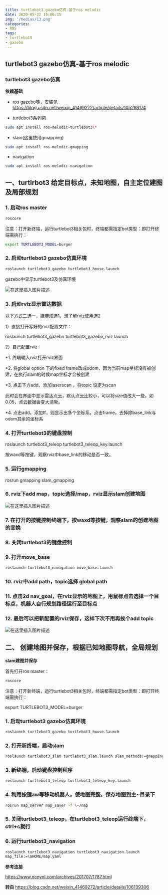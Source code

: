 ```yaml
---
title: turtlebot3 gazebo仿真-基于ros melodic
date: 2020-05-22 15:06:15
img: '/medias/13.png'
categories:
- ROS
tags:
- turtlebot3
- gazebo
---
```


## turtlebot3 gazebo仿真-基于ros melodic

### turtlebot3 gazebo仿真

**依赖基础**

-   ros
    gazebo等，安装见<https://blog.csdn.net/weixin_41469272/article/details/105289174>

-   turtlebot3系列包
```bash
sudo apt install ros-melodic-turtlebot3\*
```
-   slam(这里使用gmapping)
```bash
sudo apt install ros-melodic-gmapping
```
-   navigation
```bash
sudo apt install ros-melodic-navigation
```

## 一、turtlrbot3 给定目标点，未知地图，自主定位建图及局部规划

### 1. 启动ros master
```bash
roscore
```
注意：打开新终端，运行turtlebot3相关包时，终端都需指定bot类型：即打开终端需执行：
```bash
export TURTLEBOT3_MODEL=burger
```
### 2. 启动turtlebot3 gazebo仿真环境
```bash
roslaunch turtlebot3_gazebo turtlebot3_house.launch
```
gazebo中显示turtlebot3及仿真环境

![在这里插入图片描述](media/fa6831b58446e2ec53931cc6155c10cb.png)

### 3. 启动rviz显示雷达数据

以下方式二选一，嫌麻烦选1，想了解rviz使用选2

1）直接打开写好的rviz配置文件：

roslaunch turtlebot3_gazebo turtlebot3_gazebo_rviz.launch

2）自己配置rviz

\*1. 终端输入rviz打开rviz界面

\*2. 将global option 下的fixed
frame改成odom，因为当前map坐标没有被创建，在执行slam的时候map坐标才会被创建

\*3. 点击下方add，添加laserscan ，将topic 设定为scan

此时会在界面中显示雷达点云，默认点云比较小，可以将size值改大一些，如0.05，点云数据会变大清晰。

\*4.
点击add，添加tf，则显示出多个坐标系，点击frame，去掉除base_link与odom其余的坐标系

### 4. 打开turtlebot3的键盘控制

roslaunch turtlebot3_teleop turtlebot3_teleop_key.launch

按waxd等按键，观察rviz中base_link的移动是否一致。

### 5. 运行gmapping

rosrun gmapping slam_gmapping

### 6. rviz下add map，topic选择/map，rviz显示slam创建地图

![在这里插入图片描述](media/d4522f7f0e6d7572a54229186d4ef6f5.png)

### 7.  在打开的按键控制终端下，按waxd等按键，观察slam的创建地图的变换

### 8.  关闭turtlebot3的键盘控制

### 9.  打开move_base
```bash
roslaunch turtlebot3_navigation move_base.launch
```
### 10.  rviz中add path，topic选择 global path

### 11.  点击2d nav_goal，在rviz显示的地图上，用鼠标点击选择一个目标点，机器人自行规划路径运行至目标点

### 12.  最后可以把新配置的rviz保存，这样下次不用再挨个add topic

![在这里插入图片描述](media/671979538d2804e0cdcfec2a7ee74555.png)

## 二、 创建地图并保存，根据已知地图导航，全局规划

**slam建图并保存**

首先打开ros master：
``` bash
roscore
```
注意：打开新终端，运行turtlebot3相关包时，终端都需指定bot类型：即打开终端需执行：

export TURTLEBOT3_MODEL=burger

### 1.  启动turtlebot3 gazebo仿真环境
```bash
roslaunch turtlebot3_gazebo turtlebot3_house.launch
```
### 2.  打开新终端，启动slam
```bash
roslaunch turtlebot3_slam turtlebot3_slam.launch slam_methods:=gmapping
```
### 3.  新终端，启动键盘控制程序
```bash
roslaunch turtlebot3_teleop turtlebot3_teleop_key.launch
```
### 4.  利用按键aw等移动机器人，使地图完整，保存地图到主\~目录下
```bash
rosrun map_server map_saver -f \~/map
```
### 5.  关闭turtlebot3_teleop，在turtlebot3_teleop运行终端下，ctrl+c就行

### 6.  运行turtlebot3_navigation
```bash
roslaunch turtlebot3_navigation turtlebot3_navigation.launch
map_file:=\$HOME/map.yaml
```
**参考连接**

<https://www.ncnynl.com/archives/201707/1787.html>

**转自**
<https://blog.csdn.net/weixin_41469272/article/details/106139306>
